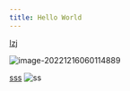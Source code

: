 ```yaml
---
title: Hello World
---
```

[lzj](https://t7.baidu.com/it/u=1595072465,3644073269&fm=193&f=GIF)

![image-20221216060114889](C:\Users\l\AppData\Roaming\Typora\typora-user-images\image-20221216060114889.png)

[sss](/workspaces/hexo/t1/12/2/3/1.jpg)
![ss](/workspaces/hexo/t1/12.jpg)
<!-- https://example.com/assets/workspaces/hexo/t1/12.jpg -->
